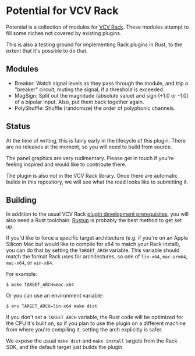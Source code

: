 # Potential for VCV Rack
Potential is a collection of modules for [VCV Rack](https://vcvrack.com/). These
modules attempt to fill some niches not covered by existing plugins.

This is also a testing ground for implementing Rack plugins in Rust, to the
extent that it's possible to do that.

## Modules
* Breaker: Watch signal levels as they pass through the module, and trip a "breaker" circuit, muting the signal, if a threshold is exceeded.
* MagSign: Split out the magnitude (absolute value) and sign (+1.0 or -1.0) of a bipolar input. Also, put them back together again.
* PolyShuffle: Shuffle (randomize) the order of polyphonic channels.

## Status
At the time of writing, this is fairly early in the lifecycle of this plugin.
There are no releases at the moment, so you will need to build from source.

The panel graphics are very rudimentary. Please get in touch if you're feeling
inspired and would like to contribute there.

The plugin is also not in the VCV Rack library. Once there are automatic builds
in this repository, we will see what the road looks like to submitting it.

## Building
In addition to the usual VCV Rack [plugin development prerequisites](https://vcvrack.com/manual/PluginDevelopmentTutorial),
you will also need a Rust toolchain. [Rustup](https://rustup.rs/) is probably
the best method to get set up.

If you'd like to force a specific target architecture (e.g. if you're on an
Apple Silicon Mac but would like to compile for x64 to match your Rack install),
you can do that by setting the `TARGET_ARCH` variable. This variable should
match the format Rack uses for architectures, so one of `lin-x64`, `mac-arm64`,
`mac-x64`, or `win-x64`.

For example:
```console
$ make TARGET_ARCH=mac-x64
```

Or you can use an environment variable:
```console
$ env TARGET_ARCH=lin-x64 make dist
```

If you don't set a `TARGET_ARCH` variable, the Rust code will be optimized for
the CPU it's built on, so if you plan to use the plugin on a different machine
from where you're compiling it, setting the arch explicitly is safer.

We expose the usual `make dist` and `make install` targets from the Rack
SDK, and the default target just builds the plugin.
